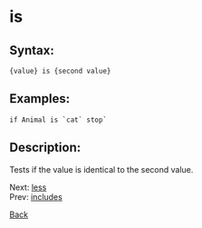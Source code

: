 # is

## Syntax:
`{value} is {second value}`

## Examples:
``if Animal is `cat` stop` ``

## Description:
Tests if the value is identical to the second value.

Next: [less](less.md)  
Prev: [includes](includes.md)

[Back](../../README.md)
